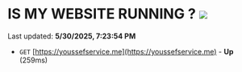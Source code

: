 # IS MY WEBSITE RUNNING ? [![](https://img.shields.io/static/v1?label=Sponsor&message=%E2%9D%A4&logo=GitHub&color=%23fe8e86)](https://github.com/sponsors/Youssef-Lehmam)

Last updated: **5/30/2025, 7:23:54 PM**

- `GET` [https://youssefservice.me](https://youssefservice.me) - **Up** (259ms)
